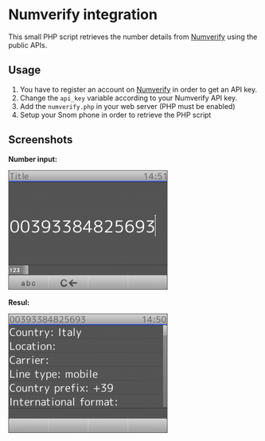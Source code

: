 # Numverify integration

This small PHP script retrieves the number details from [Numverify](https://numverify.com) using the public APIs.

## Usage

1. You have to register an account on [Numverify](https://numverify.com) in order to get an API key.
1. Change the `api_key` variable according to your Numverify API key.
1. Add the `numverify.php` in your web server (PHP must be enabled)
1. Setup your Snom phone in order to retrieve the PHP script

## Screenshots

**Number input:**

![number input](img/input.bmp)

**Resul:**

![result](img/result.bmp)
